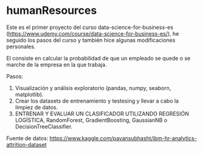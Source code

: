 # humanResources

Este es el primer proyecto del curso data-science-for-business-es (https://www.udemy.com/course/data-science-for-business-es/), 
he seguido los pasos del curso y también hice algunas modificaciones personales.

El consiste en calcular la probabilidad de que un empleado se quede o se marche de la empresa en la que trabaja.

Pasos:
1. Visualización y análisis exploratorio (pandas, numpy, seaborn, matplotlib).
2. Crear los datasets de entrenamiento y testesing y llevar a cabo la limpiez de datos.
3. ENTRENAR Y EVALUAR UN CLASIFICADOR UTILIZANDO REGRESIÓN LOGÍSTICA, RandomForest, GradientBoosting, GaussianNB o DecisionTreeClassifier.

Fuente de datos: https://www.kaggle.com/pavansubhasht/ibm-hr-analytics-attrition-dataset